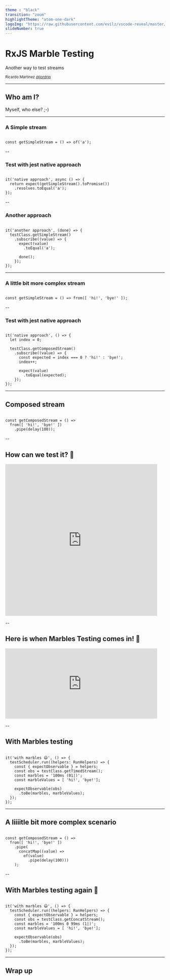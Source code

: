 ```yaml
---
theme : "black"
transition: "zoom"
highlightTheme: "atom-one-dark"
logoImg: "https://raw.githubusercontent.com/evilz/vscode-reveal/master/images/logo-v2.png"
slideNumber: true
---
```


# RxJS Marble Testing

<span>Another way to test streams</span>


<small>Ricardo Martinez [@lordrip](http://twitter.com/lordrip)</small>

---

## Who am I?

Myself, who else? ;-)

---

### A Simple stream

<pre><code class="hljs javascript">
const getSimpleStream = () => of('a');
</code></pre>

--

### Test with jest native approach

<pre><code class="hljs javascript">
it('native approach', async () => {
  return expect(getSimpleStream().toPromise())
    .resolves.toEqual('a');
});
</code></pre>

--

### Another approach

<pre><code class="hljs javascript">
it('another approach', (done) => {
  testClass.getSimpleStream()
    .subscribe((value) => {
      expect(value)
        .toEqual('a');

      done();
    });
});
</code></pre>

---

### A little bit more complex stream

<pre><code class="hljs javascript">
const getSimpleStream = () => from([ 'hi!', 'bye!' ]);
</code></pre>

--

### Test with jest native approach

<pre><code class="hljs javascript">
it('native approach', () => {
  let index = 0;

  testClass.getComposedStream()
    .subscribe((value) => {
      const expected = index === 0 ? 'hi!' : 'bye!';
      index++;

      expect(value)
        .toEqual(expected);
    });
});
</code></pre>


---

## Composed stream

<pre><code class="hljs javascript">
const getComposedStream = () =>
  from([ 'hi!', 'bye!' ])
    .pipe(delay(100));
</code></pre>

--

## How can we test it? 👀

<iframe src="https://giphy.com/embed/10yIEN8cMn4i9W" width="480" height="480" frameBorder="0" class="giphy-embed" allowFullScreen></iframe>

--

## Here is when Marbles Testing comes in! 💪

<iframe src="https://giphy.com/embed/3IHn3O6Mnmquk" width="480" height="222" frameBorder="0" class="giphy-embed" allowFullScreen></iframe>

--

## With Marbles testing

<pre><code class="hljs javascript">
it('with marbles 😃', () => {
  testScheduler.run((helpers: RunHelpers) => {
    const { expectObservable } = helpers;
    const obs = testClass.getTimedStream();
    const marbles = '100ms (01|)';
    const marbleValues = [ 'hi!', 'bye!'];

    expectObservable(obs)
      .toBe(marbles, marbleValues);
  });
});
</code></pre>

---

## A liiiitle bit more complex scenario

<pre><code class="hljs javascript">
const getComposedStream = () =>
  from([ 'hi!', 'bye!' ])
    .pipe(
      concatMap((value) =>
        of(value)
          .pipe(delay(100)))
    );
</code></pre>

--

## With Marbles testing again 💪

<pre><code class="hljs javascript">
it('with marbles 😃', () => {
  testScheduler.run((helpers: RunHelpers) => {
    const { expectObservable } = helpers;
    const obs = testClass.getConcatStream();
    const marbles = '100ms 0 99ms (1|)';
    const marbleValues = [ 'hi!', 'bye!'];

    expectObservable(obs)
      .toBe(marbles, marbleValues);
  });
});
</code></pre>

---

## Wrap up
